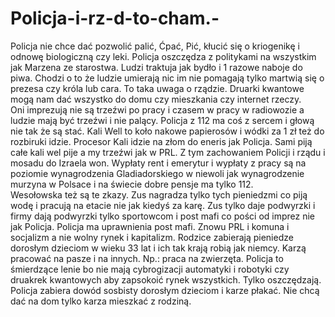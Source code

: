 # Policja-i-rz-d-to-cham.-
Policja nie chce dać pozwolić palić, Ćpać, Pić, kłucić się o kriogenikę i odnowę biologiczną czy leki. Policja oszczędza z politykami na wszystkim jak Marzena ze starostwa. Ludzi traktuja jak bydło i 1 razowe naboje do piwa. Chodzi o to że ludzie umierają nic im nie pomagają tylko martwią się o prezesa czy króla lub cara. To taka uwaga o rządzie. Druarki kwantowe mogą nam dać wszystko do domu czy mieszkania czy internet rzeczy.  
Oni imprezują nie są trzeźwi po pracy i czasem w pracy w radiowozie a ludzie mają być trzeźwi i nie palący. Policja z 112 ma coś z sercem i głową nie tak że są stać. 
Kali Well to koło nakowe papierosów i wódki za 1 zł też do rozbiruki idzie. Procesor Kali idzie na złom do eneris jak Policja. 
Sami piją całe kali wel pije a my trzeźwi jak w PRL. 
Z tym zachowaniem Policji i rządu i mosadu do Izraela won. 
Wypłaty rent i emerytur i wypłaty z pracy są na poziomie wynagrodzenia Gladiadorskiego w niewoli jak wynagrodzenie murzyna w Polsace i na świecie dobre pensje ma tylko 112.  
Wesołowska też są te zkazy. Zus nagradza tylko tych pieniedzmi co piją wodę i pracują na etacie nie jak kiedyś za karę. Zus tylko daje podwyrzki i firmy dają podwyrzki tylko sportowcom i post mafi co pości od imprez nie jak Policja. Policja ma uprawnienia post mafi. Znowu PRL i komuna i socjalizm a nie wolny rynek i kapitalizm. Rodzice zabierają pieniedze dorosłym dzieciom w wieku 33 lat i ich tak krają robią jak niemcy. Karzą pracować na pasze i na innych. Np.: praca na zwierzęta. Policja to śmierdzące lenie bo nie mają cybrogizacji automatyki i robotyki czy druakrek kwantowych aby zapsokoić rynek wszystkich. Tylko oszczędzają. 
Policja zabiera dowód sosbisty dorosłym dzieciom i karze płakać. Nie chcą dać na dom tylko karza mieszkać z rodziną. 
